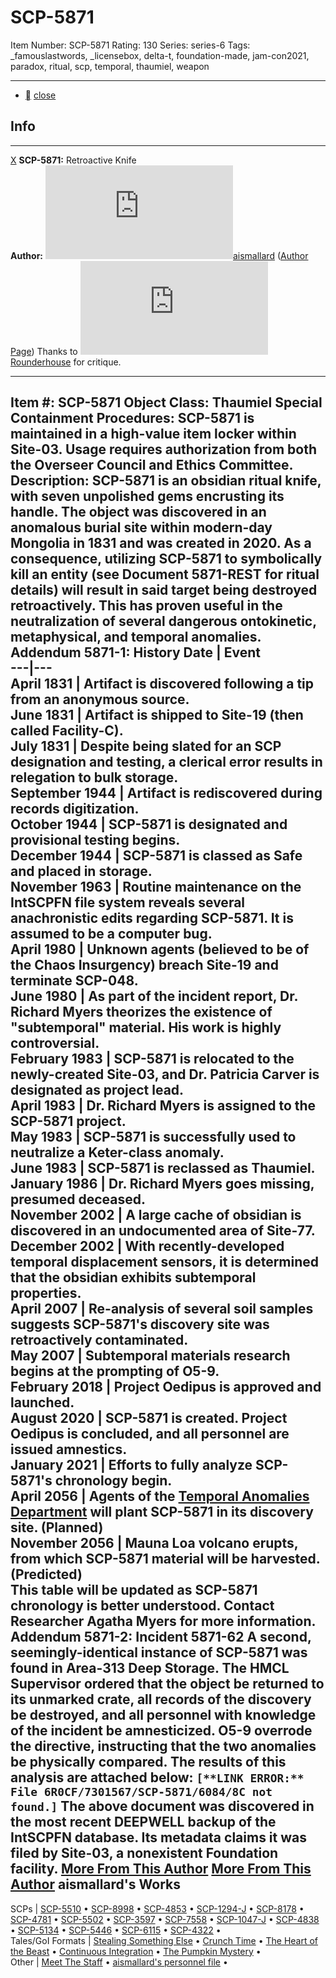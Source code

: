 # SCP-5871
Item Number: SCP-5871
Rating: 130
Series: series-6
Tags: _famouslastwords, _licensebox, delta-t, foundation-made, jam-con2021, paradox, ritual, scp, temporal, thaumiel, weapon

---

  * [](javascript:;)
[close](javascript:;)
## Info
* * *
[X](javascript:;)
**SCP-5871:** Retroactive Knife  
**Author:** [![aismallard](https://www.wikidot.com/avatar.php?userid=4598089&amp;size=small&amp;timestamp=1747308591)](http://www.wikidot.com/user:info/aismallard)[aismallard](http://www.wikidot.com/user:info/aismallard) ([Author Page](/aismallard))
Thanks to [![Rounderhouse](https://www.wikidot.com/avatar.php?userid=4187885&amp;size=small&amp;timestamp=1747308591)](http://www.wikidot.com/user:info/rounderhouse)[Rounderhouse](http://www.wikidot.com/user:info/rounderhouse) for critique.
* * *

**Item #:** SCP-5871
**Object Class:** Thaumiel
**Special Containment Procedures:** SCP-5871 is maintained in a high-value item locker within Site-03. Usage requires authorization from both the Overseer Council and Ethics Committee.
**Description:** SCP-5871 is an obsidian ritual knife, with seven unpolished gems encrusting its handle.
The object was discovered in an anomalous burial site within modern-day Mongolia in 1831 and was created in 2020.
As a consequence, utilizing SCP-5871 to symbolically kill an entity (see Document 5871-REST for ritual details) will result in said target being destroyed retroactively. This has proven useful in the neutralization of several dangerous ontokinetic, metaphysical, and temporal anomalies.
**Addendum 5871-1:** History
Date | Event  
---|---  
April 1831 | Artifact is discovered following a tip from an anonymous source.  
June 1831 | Artifact is shipped to Site-19 (then called Facility-C).  
July 1831 | Despite being slated for an SCP designation and testing, a clerical error results in relegation to bulk storage.  
September 1944 | Artifact is rediscovered during records digitization.  
October 1944 | SCP-5871 is designated and provisional testing begins.  
December 1944 | SCP-5871 is classed as Safe and placed in storage.  
November 1963 | Routine maintenance on the IntSCPFN file system reveals several anachronistic edits regarding SCP-5871. It is assumed to be a computer bug.  
April 1980 | Unknown agents (believed to be of the Chaos Insurgency) breach Site-19 and terminate SCP-048.  
June 1980 | As part of the incident report, Dr. Richard Myers theorizes the existence of "subtemporal" material. His work is highly controversial.  
February 1983 | SCP-5871 is relocated to the newly-created Site-03, and Dr. Patricia Carver is designated as project lead.  
April 1983 | Dr. Richard Myers is assigned to the SCP-5871 project.  
May 1983 | SCP-5871 is successfully used to neutralize a Keter-class anomaly.  
June 1983 | SCP-5871 is reclassed as Thaumiel.  
January 1986 | Dr. Richard Myers goes missing, presumed deceased.  
November 2002 | A large cache of obsidian is discovered in an undocumented area of Site-77.  
December 2002 | With recently-developed temporal displacement sensors, it is determined that the obsidian exhibits subtemporal properties.  
April 2007 | Re-analysis of several soil samples suggests SCP-5871's discovery site was retroactively contaminated.  
May 2007 | Subtemporal materials research begins at the prompting of O5-9.  
February 2018 | Project Oedipus is approved and launched.  
August 2020 | SCP-5871 is created. Project Oedipus is concluded, and all personnel are issued amnestics.  
January 2021 | Efforts to fully analyze SCP-5871's chronology begin.  
April 2056 | Agents of the [Temporal Anomalies Department](/scp-3797) will plant SCP-5871 in its discovery site. (Planned)  
November 2056 | Mauna Loa volcano erupts, from which SCP-5871 material will be harvested. (Predicted)  
This table will be updated as SCP-5871 chronology is better understood. Contact Researcher Agatha Myers for more information.
**Addendum 5871-2:** Incident 5871-62
A second, seemingly-identical instance of SCP-5871 was found in Area-313 Deep Storage. The HMCL Supervisor ordered that the object be returned to its unmarked crate, all records of the discovery be destroyed, and all personnel with knowledge of the incident be amnesticized.
O5-9 overrode the directive, instructing that the two anomalies be physically compared. The results of this analysis are attached below:
`[**LINK ERROR:** File 6R0CF/7301567/SCP-5871/6084/8C not found.]`
The above document was discovered in the most recent DEEPWELL backup of the IntSCPFN database. Its metadata claims it was filed by Site-03, a nonexistent Foundation facility.
[More From This Author](javascript:;)
[More From This Author](javascript:;)
aismallard's Works  
---  
SCPs |  [SCP-5510](/scp-5510) • [SCP-8998](/scp-8998) • [SCP-4853](/scp-4853) • [SCP-1294-J](/scp-1294-j) • [SCP-8178](/scp-8178) • [SCP-4781](/scp-4781) • [SCP-5502](/scp-5502) • [SCP-3597](/scp-3597) • [SCP-7558](/scp-7558) • [SCP-1047-J](/scp-1047-j) • [SCP-4838](/scp-4838) • [SCP-5134](/scp-5134) • [SCP-5446](/scp-5446) • [SCP-6115](/scp-6115) • [SCP-4322](/scp-4322) •  
Tales/GoI Formats |  [Stealing Something Else](/stealing-something-else) • [Crunch Time](/crunch-time) • [The Heart of the Beast](/heart-of-the-beast) • [Continuous Integration](/continuous-integration) • [The Pumpkin Mystery](/pumpkin-mystery) •  
Other |  [Meet The Staff](/meet-the-staff) • [aismallard's personnel file](/aismallard) •